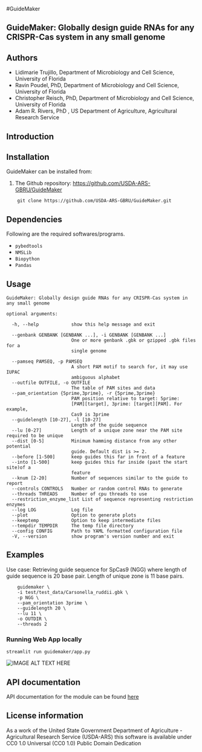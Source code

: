 #GuideMaker
## GuideMaker: Globally design guide RNAs for any CRISPR-Cas system in any small genome


## Authors

* Lidimarie Trujillo, Department of Microbiology and Cell Science, University of Florida
* Ravin Poudel, PhD, Department of Microbiology and Cell Science, University of Florida
* Christopher Reisch, PhD, Department of Microbiology and Cell Science, University of Florida
* Adam R. Rivers, PhD , US Department of Agriculture, Agricultural Research Service


## Introduction



## Installation

GuideMaker can be installed from:

1. The Github repository: https://github.com/USDA-ARS-GBRU/GuideMaker

```{bash}
    git clone https://github.com/USDA-ARS-GBRU/GuideMaker.git
```


## Dependencies

Following are the required softwares/programs.

* ``pybedtools``
* ``NMSLib``
* ``Biopython``
* ``Pandas``


## Usage

```
GuideMaker: Globally design guide RNAs for any CRISPR-Cas system in any small genome

optional arguments:

  -h, --help            show this help message and exit

  --genbank GENBANK [GENBANK ...], -i GENBANK [GENBANK ...]
                        One or more genbank .gbk or gzipped .gbk files for a
                        single genome

  --pamseq PAMSEQ, -p PAMSEQ
                        A short PAM motif to search for, it may use IUPAC
                        ambiguous alphabet
  --outfile OUTFILE, -o OUTFILE
                        The table of PAM sites and data
  --pam_orientation {5prime,3prime}, -r {5prime,3prime}
                        PAM position relative to target: 5prime:
                        [PAM][target], 3prime: [target][PAM]. For example,
                        Cas9 is 3prime
  --guidelength [10-27], -l [10-27]
                        Length of the guide sequence
  --lu [0-27]           Length of a unique zone near the PAM site required to be unique
  --dist [0-5]          Minimum hamming distance from any other potential
                        guide. Default dist is >= 2.
  --before [1-500]      keep guides this far in front of a feature
  --into [1-500]        keep guides this far inside (past the start site)of a
                        feature
  --knum [2-20]         Number of sequences similar to the guide to report
  --controls CONTROLS   Number or random control RNAs to generate
  --threads THREADS     Number of cpu threads to use
  --restriction_enzyme_list List of sequence representing restriction enzymes
  --log LOG             Log file
  --plot                Option to generate plots
  --keeptemp            Option to keep intermediate files
  --tempdir TEMPDIR     The temp file directory
  --config CONFIG       Path to YAML formatted configuration file
  -V, --version         show program's version number and exit
```

## Examples


Use case: Retrieving guide sequence for SpCas9 (NGG) where length of guide sequence is 20 base pair. Length of unique zone is 11 base pairs.

```
    guidemaker \
    -i test/test_data/Carsonella_ruddii.gbk \
    -p NGG \
    --pam_orientation 3prime \
    --guidelength 20 \
    --lu 11 \
    -o OUTDIR \
    --threads 2

```

### Running Web App locally

```{bash}
streamlit run guidemaker/app.py 
```
![IMAGE ALT TEXT HERE](https://github.com/USDA-ARS-GBRU/GuideMaker/blob/rp01/GuideMakerApp.png)

## API documentation

API documentation for the module can be found [here](https://guidemaker.org/html/guidemaker/index.html)

## License information

As a work of the United State Government Department of Agriculture - Agricultural Research Service (USDA-ARS) this software is available under CC0 1.0 Universal (CC0 1.0) Public Domain Dedication

